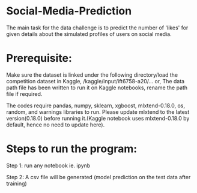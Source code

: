 # Social-Media-Prediction
 The main task for the data challenge is to predict the number of 'likes' for given details about the simulated profiles of users on social media.
# Prerequisite:
Make sure the dataset is linked under the following directory/load the competition dataset in Kaggle,
/kaggle/input/ift6758-a20/... or, The data path file has been written to run it on Kaggle notebooks, rename the path file if required.

The codes require pandas, numpy, sklearn, xgboost, mlxtend-0.18.0, os, random, and warnings libraries to run.
Please update mlxtend to the latest version(0.18.0) before running it.(Kaggle notebook uses mlxtend-0.18.0 by default, hence no need to update here).

# Steps to run the program:
Step 1: run any notebook ie. ipynb

Step 2: A csv file will be generated (model prediction on the test data after training)

